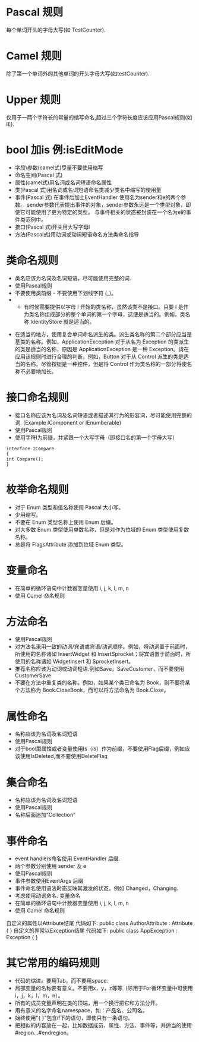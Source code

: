 # Pascal 规则
每个单词开头的字母大写(如 TestCounter).
# Camel 规则
除了第一个单词外的其他单词的开头字母大写(如testCounter).
# Upper 规则
仅用于一两个字符长的常量的缩写命名,超过三个字符长度应该应用Pascal规则(如 IE).
# bool 加is 例:isEditMode
* 字段\参数(camel式)尽量不要使用缩写
* 命名空间(Pascal 式)
* 属性(camel式)用名词或名词短语命名属性
* 类(Pascal 式)用名词或名词短语命名类减少类名中缩写的使用量
* 事件(Pascal 式)
在事件后加上EventHandler
使用名为sender和e的两个参数。
sender参数代表提出事件的对象，sender参数永远是一个类型对象，即使它可能使用了更为特定的类型。
与事件相关的状态被封装在一个名为e的事件类范例中。
* 接口(Pascal 式)开头用大写字母I
* 方法(Pascal式)用动词或动词短语命名方法类命名指导
 
# 类命名规则
* 类名应该为名词及名词短语，尽可能使用完整的词.
* 使用Pascal规则
* 不要使用类前缀 - 不要使用下划线字符 (_)。
* * 有时候需要提供以字母 I 开始的类名称，虽然该类不是接口。只要 I 是作为类名称组成部分的整个单词的第一个字母，这便是适当的。例如，类名称 IdentityStore 就是适当的。
- 在适当的地方，使用复合单词命名派生的类。派生类名称的第二个部分应当是基类的名称。例如，ApplicationException 对于从名为 Exception 的类派生的类是适当的名称，原因是 ApplicationException 是一种 Exception。请在应用该规则时进行合理的判断。例如，Button 对于从 Control 派生的类是适当的名称。尽管按钮是一种控件，但是将 Control 作为类名称的一部分将使名称不必要地加长。

# 接口命名规则

- 接口名称应该为名词及名词短语或者描述其行为的形容词，尽可能使用完整的词. (Example IComponent or IEnumberable)
- 使用Pascal规则
- 使用字符I为前缀，并紧跟一个大写字母（即接口名的第一个字母大写）
```
interface ICompare
{
int Compare();
}
```

# 枚举命名规则

- 对于 Enum 类型和值名称使用 Pascal 大小写。
- 少用缩写。
- 不要在 Enum 类型名称上使用 Enum 后缀。
- 对大多数 Enum 类型使用单数名称，但是对作为位域的 Enum 类型使用复数名称。
- 总是将 FlagsAttribute 添加到位域 Enum 类型。

# 变量命名
- 在简单的循环语句中计数器变量使用 i, j, k, l, m, n
- 使用 Camel 命名规则

# 方法命名

- 使用Pascal规则
- 对方法名采用一致的动词/宾语或宾语/动词顺序。例如，将动词置于前面时，所使用的名称诸如 InsertWidget 和 InsertSprocket；将宾语置于前面时，所使用的名称诸如 WidgetInsert 和 SprocketInsert。
- 推荐名称应该为动词或动词短语.例如Save，SaveCustomer，而不要使用CustomerSave
- 不要在方法中重复类的名称。例如，如果某个类已命名为 Book，则不要将某个方法称为 Book.CloseBook，而可以将方法命名为 Book.Close。


# 属性命名
- 名称应该为名词及名词短语
- 使用Pascal规则
- 对于bool型属性或者变量使用Is（is）作为前缀，不要使用Flag后缀，例如应该使用IsDeleted,而不要使用DeleteFlag


# 集合命名
- 名称应该为名词及名词短语
- 使用Pascal规则
- 名称后面追加“Collection”


# 事件命名
- event handlers命名使用 EventHandler 后缀.
- 两个参数分别使用 sender 及 e
- 使用Pascal规则
- 事件参数使用EventArgs 后缀
- 事件命名使用语法时态反映其激发的状态，例如 Changed，Changing.
- 考虑使用动词命名. 变量命名
- 在简单的循环语句中计数器变量使用 i, j, k, l, m, n
- 使用 Camel 命名规则


自定义的属性以Attribute结尾
代码如下:
public class AuthorAttribute : Attribute
{
}
自定义的异常以Exception结尾
代码如下:
public class AppException : Exception
{
}
# 其它常用的编码规则

* 代码的缩进。要用Tab，而不要用space.
* 局部变量的名称要有意义。不要用x，y，z等等（除用于For循环变量中可使用i，j，k，l，m，n）。
* 所有的成员变量声明在类的顶端，用一个换行把它和方法分开。
* 用有意义的名字命名namespace，如：产品名、公司名。
* 始终使用"{ }"包含if下的语句，即使只有一条语句。
* 把相似的内容放在一起，比如数据成员、属性、方法、事件等，并适当的使用#region…#endregion。
